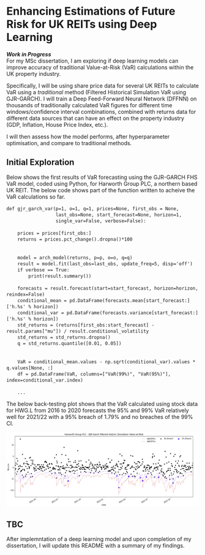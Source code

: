 
# Enhancing Estimations of Future Risk for UK REITs using Deep Learning

***Work in Progress*** \
For my MSc dissertation, I am exploring if deep learning models can improve accuracy of traditional Value-at-Risk (VaR) calculations within the UK property industry. 

Specifically, I will be using share price data for several UK REITs to calculate VaR using a *traditional* method (Filtered Historical Simulation VaR using GJR-GARCH). I will train a Deep Feed-Forward Neural Network (DFFNN) on thousands of traditionally calculated VaR figures for different time windows/confidence interval combinations, combined with returns data for different data sources that can have an effect on the property industry (GDP, Inflation, House Price Index, etc.).

I will then assess how the model performs, after hyperparameter optimisation, and compare to traditional methods.

## Initial Exploration
Below shows the first results of VaR forecasting using the GJR-GARCH FHS VaR model, coded using Python, for Harworth Group PLC, a northern based UK REIT. The below code shows part of the function written to acheive the VaR calculations so far.

```
def gjr_garch_var(p=1, o=1, q=1, prices=None, first_obs = None,
                  last_obs=None, start_forecast=None, horizon=1,
                  single_var=False, verbose=False):
    
    prices = prices[first_obs:]
    returns = prices.pct_change().dropna()*100


    model = arch_model(returns, p=p, o=o, q=q)
    result = model.fit(last_obs=last_obs, update_freq=5, disp='off')
    if verbose == True:
        print(result.summary())
    
    forecasts = result.forecast(start=start_forecast, horizon=horizon, reindex=False)
    conditional_mean = pd.DataFrame(forecasts.mean[start_forecast:]['h.%s' % horizon])
    conditional_var = pd.DataFrame(forecasts.variance[start_forecast:]['h.%s' % horizon])
    std_returns = (returns[first_obs:start_forecast] - result.params["mu"]) / result.conditional_volatility
    std_returns = std_returns.dropna()
    q = std_returns.quantile([0.01, 0.05])
    
    
    VaR = conditional_mean.values - np.sqrt(conditional_var).values * q.values[None, :]
    df = pd.DataFrame(VaR, columns=["VaR(99%)", "VaR(95%)"], index=conditional_var.index)

    ...
```

The below back-testing plot shows that the VaR calculated using stock data for HWG.L from 2016 to 2020 forecasts the 95% and 99% VaR relatively well for 2021/22 with a 95% breach of 1.79% and no breaches of the 99% CI. 


![example_VaR](https://github.com/joemarron/real-estate-risk-forecasting/blob/main/Example_GJR_Garch_FHS_VaR%20-%20HWG.png)

## TBC
After implemntation of a deep learning model and upon completion of my dissertation, I will update this README with a summary of my findings.



